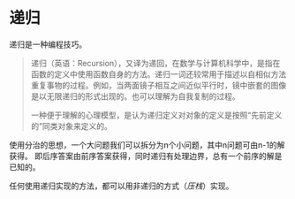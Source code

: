 # 递归
递归是一种编程技巧。
> 递归（英语：Recursion），又译为递回，在数学与计算机科学中，是指在函数的定义中使用函数自身的方法。递归一词还较常用于描述以自相似方法重复事物的过程。例如，当两面镜子相互之间近似平行时，镜中嵌套的图像是以无限递归的形式出现的。也可以理解为自我复制的过程。
> 
> 一种便于理解的心理模型，是认为递归定义对对象的定义是按照“先前定义的”同类对象来定义的。
> 

使用分治的思想，一个大问题我们可以拆分为n个小问题，其中n问题可由n-1的解获得。
即后序答案由前序答案获得，同时递归有处理边界，总有一个前序的解是已知的。

任何使用递归实现的方法，都可以用非递归的方式（*压栈*）实现。

